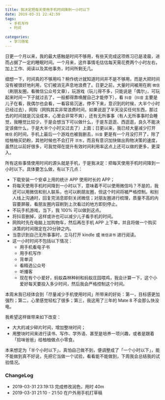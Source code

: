 ```yaml
---
title: 我决定把每天使用手机时间降到一小时以下
date: 2019-03-31 22:42:59
tags:
  - 手机写作
  - 时间
  
categories:
  - 学习随笔
---
```


<!--more-->
日更一个月以来，我的最大感触是时间不够用，有些天完成这项练习已是凌晨，进而占据了一定的睡眠时间。一个月来，这件事情毛估估每天需花费两个小时左右，加上工作、阅读以及其他事务，时间所剩无几。

细想一下，时间真的不够用吗？稍作统计就知道时间并不是不够用，而是大把时间没有被很好地利用，它们被消无声息地浪费了。日更之前，大量时间被用在刷 `微信`（刷朋友圈，看微信公众号文章），玩游戏（玩儿得不多，只能说是「偶尔」，可玩起来时间一下子就过去了，一般都得靠唤醒自己才能停下），看 `抖音`（`抖音` 主要是儿子在看，我偶尔也会看，一看容易沉迷，停不下来，意识到的时候，大半个小时已经过去），网购（网购其实非常浪费时间，如果说逛了半天没买任何东西，那过去的时间就是沉没成本，心里会非常不爽），还有无所事事（有人无所事事时会睡觉，我睡觉比较少，于是会想当下可以做什么，于是东逛逛、西逛逛，良久不能决定该做什么，于是大半个小时又过去了）上面；日更以来，我已经大量减少打开 `微信` 的时间，手机上最后一个游戏也被我删去，`抖音` 更是有一个月没打开了，除了给柚柚买奶粉，其他时候也不会打开 `京东`，而且有意识加快做出购物决策的速度，虽然比以前好很多，可我觉得在提升有效时间利用率这点上还可以做的更多，更深入。

所有这些事情使用时间的源头就是手机，于是我决定：把每天使用手机时间降到一小时以下。具体要怎么做，有以下几点：

- 下载安装一个安卓上用的统计 APP 使用时长的 APP；
- 将每天使用手机时间降到一小时以下，意味着不可以使用微信吗？不是的，我还可以用微信和别人联系，也可以刷朋友圈，但这个时间将被严格控制。和别人线上沟通时，回复完消息即刻关闭微信；对朋友圈进行梳理，质量不高的内容要屏蔽，看朋友圈内容刷到上次看过的地方即刻停止。
- 不玩手机游戏，当下，我 100% 可以做到这点。
- 将抖音删掉，这样或许也可以减少儿子看手机的时间。
- 网购时先在电脑上加购物车，然后再在手机 APP 上下单，并且将做一个购买决策的时间限定在20分钟之内。
- 当意识到自己无所事事时，立马打开 kindle 或 `微信读书` 进行阅读。
- 这一小时时间不包括以下情况：
  - 用手机看电子书
  - 用手机写作
  - 背单词
  - 看精选公众号
  - 听播客
  - 现在有个小爱好，蚂蚁森林种树和蚂蚁庄园喂鸡，我会计算一下，这个小爱好每天要投入多少时间，然后我会严格控制这个时间。

本周末我已经体会到「尽量减少手机使用时间」所带来的好处：第一，目标感更加强烈；第二，心里感觉轻松了很多；第三，我这用了三年的 Mate 8 不会那么快没电。

我希望这样做带来如下改变：

- 大大的减少碎片时间，增加整块时间；
- 用整块时间来进行读书、写作、学外语、甚至是培养一项兴趣，或者是跟着「拾味爸爸」给柚柚做点小零食。

本来想定为「半个小时以下」，真怕自己做不到，便调整成了「一个小时以下」，能不能做到真不好说，先把它当做一个试验，看看能不能做到，下周我会总结我的试验情况。

### ChangeLog


- 2019-03-31 23:19:13 完成修改润色，用时 40m
- 2019-03-31 21:10 - 21:50 在户外用手机打草稿